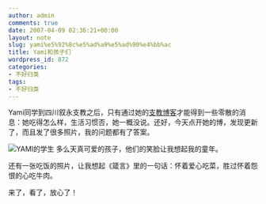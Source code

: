 ```yaml
---
author: admin
comments: true
date: 2007-04-09 02:36:21+00:00
layout: note
slug: yami%e5%92%8c%e5%ad%a9%e5%ad%90%e4%bb%ac
title: Yami和孩子们
wordpress_id: 872
categories:
- 不好归类
tags:
- 不好归类
---
```


Yami同学到四川叙永支教之后，只有通过她的[支教博客](http://qiaotian.blogbus.com/)才能得到一些零散的消息：她吃得怎么样，生活习惯否，她一概没说。还好，今天点开她的博，发现更新了，而且发了很多照片，我的问题都有了答案。

![YAMI的学生](http://farm1.static.flickr.com/244/451718409_6deb56851a_m.jpg)
多么天真可爱的孩子，他们的笑脸让我想起我的童年。

还有一张吃饭的照片，让我想起《箴言》里的一句话：怀着爱心吃菜，胜过怀着怨恨的心吃牛肉。

来了，看了，放心了！
